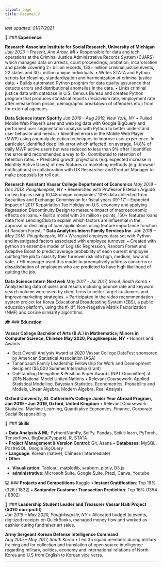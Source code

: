 ```yaml
---
layout: page
title: Resume/CV
---
```


*last updated: 01/17/2021*

💼 ### **Experience**

**Research Associate**
**Institute for Social Research, University of Michigan**
*July 2020 – Present, Ann Arbor, MI*
•	Responsible for data and tech operations at the Criminal Justice Administrative Records System (CJARS) which manages data on arrests, court proceedings, probation, incarceration and parole covering 2+ billion records, 133+ million criminal justice events, 22 states and 30+ million unique individuals.
•	Writes STATA and Python scripts for cleaning, standardization and harmonization of criminal justice data.
•	Builds automated Python program for data quality assurance that detects errors and distributional anomalies in the data.
•	Links criminal justice data with database in U.S. Census Bureau and creates Python program that produces statistical reports (recidivism rate, employment rate after release from prison, demographic breakdown of offenders etc.) from for external agencies.

**Data Science Intern**
**Spotify**
*Jun 2019 – Aug 2019, New York, NY*
•	Pulled Mobile Web Player’s user and web log data with Google BigQuery and performed user segmentation analysis with Python to better understand user behavior and needs.
•	Identified errors in the Mobile Web Player (MWP) using anomaly detection techniques to improve user experience. In particular, identified deep link error which affected, on average, 14.8% of daily MWP active users but was reduced to less than 9% after I identified the error and recommended a way to fix. Contributed to retention of retention rates.
•	Predicted growth projections (e.g. expected increase in Monthly Active Users) of new features or marketing methods (e.g. browser notifications) in collaboration with UX Researcher and Product Manager to make proposals for roll out.

**Research Assistant**
**Vassar College Department of Economics**
*May 2018 – Dec 2018, Poughkeepsie, NY*
•	Researched with Professor Esteban Argudo on two topics using 10,148 unique companies’ 10-K data collected from Securities and Exchange Commission for fiscal years 09’-17’ – Expected impact of 2017 Repatriation Tax Holiday on U.S. economy and applying Regression Discontinuity Design to measure impact of macroeconomic effects on loans.
•	Built a model with 24 million+ points, 150+ features loans data from LendingClub to explain which factors are influential in the approval or declining of loan applications using feature importance function of Random Forest.
*
**Data Analytics Intern**
**Family Services Inc.**
*Jan 2018 – May 2018, Poughkeepsie, NY*
•	Wrangled employee data set with Python and investigated factors associated with employee turnover.
•	Created with python an ensemble model of Logistic Regression, Random Forest and Adaptive Boost to predict average probability of each current employee quitting the job to classify their turnover risk into high, medium, low and safe.
•	HR manager used this model to preemptively address concerns or dissatisfaction of employees who are predicted to have high likelihood of quitting the job.

**Data Science Intern**
**Nextweb**
*May 2017 - Jul 2017, Seoul, South Korea*
• Analyzed log data of users and results including bounce rate and keyword search volume were used by client firms to better target customers and improve marketing strategies.
• Participated in the video recommendation system project for Korea Educational Broadcasting System (EBS), a public education platform, using the tf-idf, Non-Negative Matrix Factorization (NMF) and cosine similarity algorithms.

🎓 ### **Education**

**Vassar College**
**Bachelor of Arts (B.A.) in Mathematics; Minors in Computer Science, Chinese**
**May 2020, Poughkeepsie, NY**
• Honors and Awards
  - Best Overall Analysis Award at 2020 Vassar College DataFest sponsored by American Statistical Association (ASA)
  - Tananbaum Family Leadership Fellowship for Work and Development Recipient ($5,000 Summer Internship Grant)
  - Outstanding Delegation & Position Paper Awards (NPT Committee) at 2015 National Model United Nations
• Relevant Coursework: Applied Statistical Modelling, Bayesian Statistics, Econometrics, Probability and Models, Linear Algebra, Modern Algebra, Real Analysis

**Oxford University, St. Catherine’s College**
**Junior Year Abroad Program, Jan 2019 – Jun 2019, Oxford, United Kingdom**
• Relevant Coursework: Statistical Machine Learning, Quantitative Economics, Finance, Corporate Social Responsibility

🤖 ### **Skills**

• **Data Analysis & ML**: Python(NumPy, SciPy, Pandas, Scikit-learn, PyTorch, Tensorflow), BigData(Pyspark), R, STATA                
• **Project Management & Version Control**: Git, Asana
• **Databases**: MySQL, PostreSQL, Google BigQuery                
• **Language**: Korean (native), Chinese (intermediate) 	           
• **Other**
  - **Visualization**: Tableau, matplotlib, seaborn, plotly, D3.js
  - **administrative**: Microsoft Suite, Google Suite, Prezi, Canva, Youtube

💻 ### **Projects and Competitions**
Kaggle
• **Instant Gratification**: Top 18% (328 / 1832)
• **Santander Customer Transaction Prediction**: Top 16% (1354 / 8802)

🙇 ### **Leadership**
**Student Leader and Treasurer**
**Vassar Haiti Project (501© non-profit)**             
*Jun 2019 – May 2020, Poughkeepsie, NY*
•	Allocated budget to events, digitized receipts on QuickBooks, managed money flow and worked as cashier during fundraiser art sales.

**Army Sergeant**
**Korean Defense Intelligence Command**                    
*Aug 2015 – May 2017, South Korea*
•	Led 35 squad members during military training and for collection and translation of open source intelligence regarding military, politics, economy and international relations of North Korea and U.S from English to Korean vice versa.



______________________________________________________________________________________________________________________________________________________________________________
